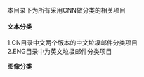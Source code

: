 本目录下为所有采用CNN做分类的相关项目<br><br>
**文本分类**<br><br>
1.CN目录中文两个版本的中文垃圾邮件分类项目<br>
2.ENG目录中为英文垃圾邮件分类项目<br>

**图像分类**<br><br>